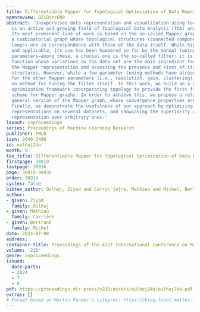 ```yaml
---
title: Differentiable Mapper for Topological Optimization of Data Representation
openreview: QZ1DVzr6N9
abstract: 'Unsupervised data representation and visualization using tools from topology
  is an active and growing field of Topological Data Analysis (TDA) and data science.
  Its most prominent line of work is based on the so-called Mapper graph, which is
  a combinatorial graph whose topological structures (connected components, branches,
  loops) are in correspondence with those of the data itself. While highly generic
  and applicable, its use has been hampered so far by the manual tuning of its many
  parameters—among these, a crucial one is the so-called filter: it is a continuous
  function whose variations on the data set are the main ingredient for both building
  the Mapper representation and assessing the presence and sizes of its topological
  structures. However, while a few parameter tuning methods have already been investigated
  for the other Mapper parameters (i.e., resolution, gain, clustering), there is currently
  no method for tuning the filter itself. In this work, we build on a recently proposed
  optimization framework incorporating topology to provide the first filter optimization
  scheme for Mapper graphs. In order to achieve this, we propose a relaxed and more
  general version of the Mapper graph, whose convergence properties are investigated.
  Finally, we demonstrate the usefulness of our approach by optimizing Mapper graph
  representations on several datasets, and showcasing the superiority of the optimized
  representation over arbitrary ones.'
layout: inproceedings
series: Proceedings of Machine Learning Research
publisher: PMLR
issn: 2640-3498
id: oulhaj24a
month: 0
tex_title: Differentiable Mapper for Topological Optimization of Data Representation
firstpage: 38919
lastpage: 38936
page: 38919-38936
order: 38919
cycles: false
bibtex_author: Oulhaj, Ziyad and Carri\`{e}re, Mathieu and Michel, Bertrand
author:
- given: Ziyad
  family: Oulhaj
- given: Mathieu
  family: Carrière
- given: Bertrand
  family: Michel
date: 2024-07-08
address:
container-title: Proceedings of the 41st International Conference on Machine Learning
volume: '235'
genre: inproceedings
issued:
  date-parts:
  - 2024
  - 7
  - 8
pdf: https://proceedings.mlr.press/v235/assets/oulhaj24a/oulhaj24a.pdf
extras: []
# Format based on Martin Fenner's citeproc: https://blog.front-matter.io/posts/citeproc-yaml-for-bibliographies/
---
```

